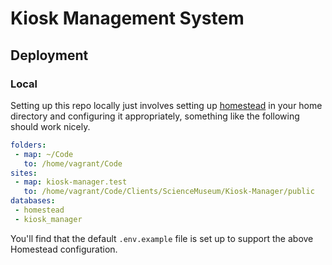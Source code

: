 # Kiosk Management System

## Deployment

### Local

Setting up this repo locally just involves setting up [homestead](https://laravel.com/docs/5.7/homestead) in your home 
directory and configuring it appropriately, something like the following should work nicely.

```yaml
folders:
 - map: ~/Code
   to: /home/vagrant/Code
sites:
 - map: kiosk-manager.test
   to: /home/vagrant/Code/Clients/ScienceMuseum/Kiosk-Manager/public
databases:
 - homestead
 - kiosk_manager
```

You'll find that the default `.env.example` file is set up to support the above Homestead configuration.
